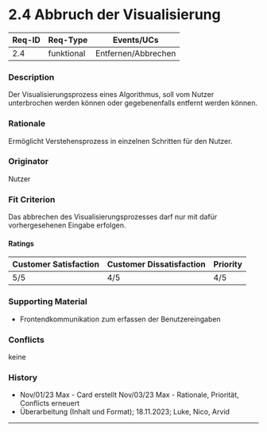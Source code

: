 # 2.4 Abbruch der Visualisierung

| Req-ID | Req-Type | Events/UCs |
|--------|----------|------------|
| 2.4    |     funktional     |      Entfernen/Abbrechen      |

### Description
Der Visualisierungsprozess eines Algorithmus, soll vom Nutzer unterbrochen werden können oder gegebenenfalls entfernt werden können.

### Rationale
Ermöglicht Verstehensprozess in einzelnen Schritten für den Nutzer.

### Originator
Nutzer

### Fit Criterion
Das abbrechen des Visualisierungsprozesses darf nur mit dafür vorhergesehenen Eingabe erfolgen. 

#### Ratings
| Customer Satisfaction | Customer Dissatisfaction | Priority |
|----------------------|-------------------------|----------|
| 5/5                  | 4/5                     | 4/5      |

### Supporting Material
- Frontendkommunikation zum erfassen der Benutzereingaben

### Conflicts
keine

### History
- Nov/01/23 Max - Card erstellt Nov/03/23 Max - Rationale, Priorität, Conflicts erneuert
- Überarbeitung (Inhalt und Format); 18.11.2023; Luke, Nico, Arvid
---
